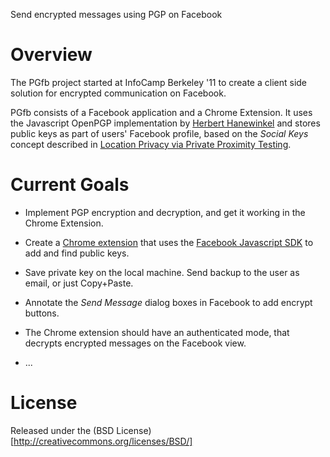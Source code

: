 Send encrypted messages using PGP on Facebook

# Overview

The PGfb project started at InfoCamp Berkeley '11 to create a client side solution for encrypted communication on Facebook. 

PGfb consists of a Facebook application and a Chrome Extension. It uses the Javascript OpenPGP implementation by [Herbert Hanewinkel](http://www.hanewin.net/encrypt/) and stores public keys as part of users' Facebook profile, based on the *Social Keys* concept described in [Location Privacy via Private Proximity Testing](http://crypto.stanford.edu/~dabo/pubs/papers/locpriv.pdf).

# Current Goals

* Implement PGP encryption and decryption, and get it working in the Chrome Extension.

* Create a [Chrome extension](chromex) that uses the [Facebook Javascript SDK](http://developers.facebook.com/docs/reference/javascript/) to add and find public keys. 

* Save private key on the local machine. Send backup to the user as email, or just Copy+Paste.

* Annotate the *Send Message* dialog boxes in Facebook to add encrypt buttons. 

* The Chrome extension should have an authenticated mode, that decrypts encrypted messages on the Facebook view.

* ...
 
# License

Released under the (BSD License)[http://creativecommons.org/licenses/BSD/]
